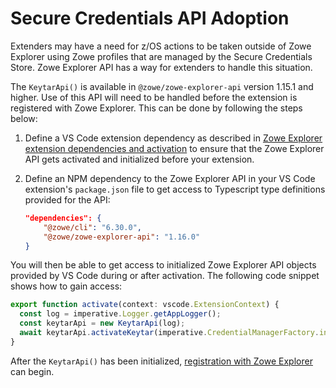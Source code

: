 # Secure Credentials API Adoption

Extenders may have a need for z/OS actions to be taken outside of Zowe Explorer using Zowe profiles that are managed by the Secure Credentials Store. Zowe Explorer API has a way for extenders to handle this situation.

The `KeytarApi()` is available in `@zowe/zowe-explorer-api` version 1.15.1 and higher. Use of this API will need to be handled before the extension is registered with Zowe Explorer. This can be done by following the steps below:

1. Define a VS Code extension dependency as described in [Zowe Explorer extension dependencies and activation](../README-Extending.md#zowe-explorer-extension-dependencies-and-activation) to ensure that the Zowe Explorer API gets activated and initialized before your extension.
2. Define an NPM dependency to the Zowe Explorer API in your VS Code extension's `package.json` file to get access to Typescript type definitions provided for the API:

   ```json
   "dependencies": {
       "@zowe/cli": "6.30.0",
       "@zowe/zowe-explorer-api": "1.16.0"
   }
   ```

You will then be able to get access to initialized Zowe Explorer API objects provided by VS Code during or after activation. The following code snippet shows how to gain access:

```typescript
export function activate(context: vscode.ExtensionContext) {
  const log = imperative.Logger.getAppLogger();
  const keytarApi = new KeytarApi(log);
  await keytarApi.activateKeytar(imperative.CredentialManagerFactory.initialized, EnvironmentManager.isTheia());
}
```

After the `KeytarApi()` has been initialized, [registration with Zowe Explorer](../README-Extending.md#accessing-the-zowe-explorer-api) can begin.
